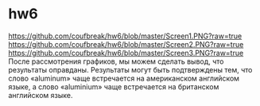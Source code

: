 # hw6
https://github.com/coufbreak/hw6/blob/master/Screen1.PNG?raw=true
https://github.com/coufbreak/hw6/blob/master/Screen2.PNG?raw=true
https://github.com/coufbreak/hw6/blob/master/Screen3.PNG?raw=true
После рассмотрения графиков, мы можем сделать вывод, что результаты оправданы. Результаты могут быть подтверждены тем, что слово «aluminum» чаще встречается на американском английском языке, а слово «aluminium» чаще встречается на британском английском языке.
